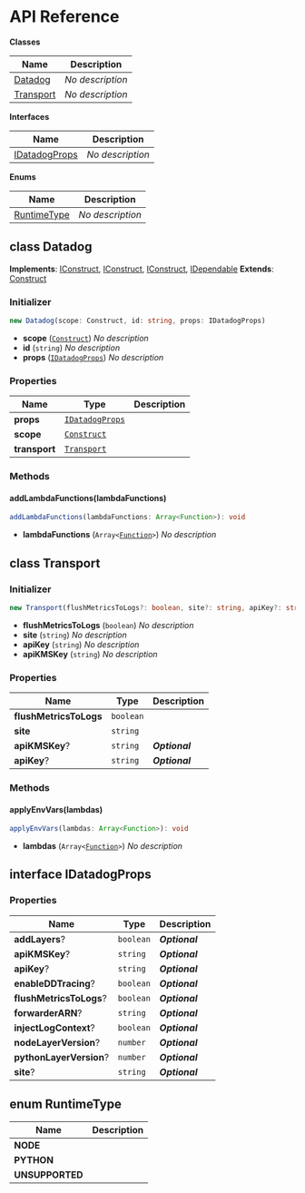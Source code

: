 # API Reference

**Classes**

Name|Description
----|-----------
[Datadog](#datadog-cdk-constructs-datadog)|*No description*
[Transport](#datadog-cdk-constructs-transport)|*No description*


**Interfaces**

Name|Description
----|-----------
[IDatadogProps](#datadog-cdk-constructs-idatadogprops)|*No description*


**Enums**

Name|Description
----|-----------
[RuntimeType](#datadog-cdk-constructs-runtimetype)|*No description*



## class Datadog  <a id="datadog-cdk-constructs-datadog"></a>



__Implements__: [IConstruct](#constructs-iconstruct), [IConstruct](#aws-cdk-core-iconstruct), [IConstruct](#constructs-iconstruct), [IDependable](#aws-cdk-core-idependable)
__Extends__: [Construct](#aws-cdk-core-construct)

### Initializer




```ts
new Datadog(scope: Construct, id: string, props: IDatadogProps)
```

* **scope** (<code>[Construct](#aws-cdk-core-construct)</code>)  *No description*
* **id** (<code>string</code>)  *No description*
* **props** (<code>[IDatadogProps](#datadog-cdk-constructs-idatadogprops)</code>)  *No description*



### Properties


Name | Type | Description 
-----|------|-------------
**props** | <code>[IDatadogProps](#datadog-cdk-constructs-idatadogprops)</code> | <span></span>
**scope** | <code>[Construct](#aws-cdk-core-construct)</code> | <span></span>
**transport** | <code>[Transport](#datadog-cdk-constructs-transport)</code> | <span></span>

### Methods


#### addLambdaFunctions(lambdaFunctions) <a id="datadog-cdk-constructs-datadog-addlambdafunctions"></a>



```ts
addLambdaFunctions(lambdaFunctions: Array<Function>): void
```

* **lambdaFunctions** (<code>Array<[Function](#aws-cdk-aws-lambda-function)></code>)  *No description*






## class Transport  <a id="datadog-cdk-constructs-transport"></a>




### Initializer




```ts
new Transport(flushMetricsToLogs?: boolean, site?: string, apiKey?: string, apiKMSKey?: string)
```

* **flushMetricsToLogs** (<code>boolean</code>)  *No description*
* **site** (<code>string</code>)  *No description*
* **apiKey** (<code>string</code>)  *No description*
* **apiKMSKey** (<code>string</code>)  *No description*



### Properties


Name | Type | Description 
-----|------|-------------
**flushMetricsToLogs** | <code>boolean</code> | <span></span>
**site** | <code>string</code> | <span></span>
**apiKMSKey**? | <code>string</code> | __*Optional*__
**apiKey**? | <code>string</code> | __*Optional*__

### Methods


#### applyEnvVars(lambdas) <a id="datadog-cdk-constructs-transport-applyenvvars"></a>



```ts
applyEnvVars(lambdas: Array<Function>): void
```

* **lambdas** (<code>Array<[Function](#aws-cdk-aws-lambda-function)></code>)  *No description*






## interface IDatadogProps  <a id="datadog-cdk-constructs-idatadogprops"></a>




### Properties


Name | Type | Description 
-----|------|-------------
**addLayers**? | <code>boolean</code> | __*Optional*__
**apiKMSKey**? | <code>string</code> | __*Optional*__
**apiKey**? | <code>string</code> | __*Optional*__
**enableDDTracing**? | <code>boolean</code> | __*Optional*__
**flushMetricsToLogs**? | <code>boolean</code> | __*Optional*__
**forwarderARN**? | <code>string</code> | __*Optional*__
**injectLogContext**? | <code>boolean</code> | __*Optional*__
**nodeLayerVersion**? | <code>number</code> | __*Optional*__
**pythonLayerVersion**? | <code>number</code> | __*Optional*__
**site**? | <code>string</code> | __*Optional*__



## enum RuntimeType  <a id="datadog-cdk-constructs-runtimetype"></a>



Name | Description
-----|-----
**NODE** |
**PYTHON** |
**UNSUPPORTED** |


